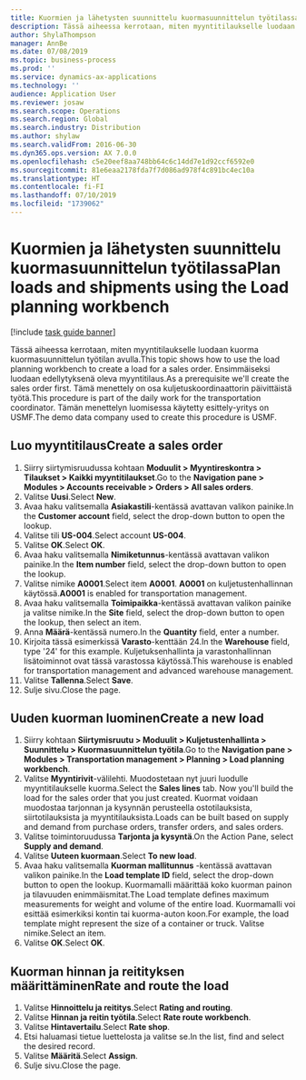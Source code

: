 ```yaml
---
title: Kuormien ja lähetysten suunnittelu kuormasuunnittelun työtilassa
description: Tässä aiheessa kerrotaan, miten myyntitilaukselle luodaan kuorma kuormasuunnittelun työtilan avulla.
author: ShylaThompson
manager: AnnBe
ms.date: 07/08/2019
ms.topic: business-process
ms.prod: ''
ms.service: dynamics-ax-applications
ms.technology: ''
audience: Application User
ms.reviewer: josaw
ms.search.scope: Operations
ms.search.region: Global
ms.search.industry: Distribution
ms.author: shylaw
ms.search.validFrom: 2016-06-30
ms.dyn365.ops.version: AX 7.0.0
ms.openlocfilehash: c5e20eef8aa748bb64c6c14dd7e1d92ccf6592e0
ms.sourcegitcommit: 81e6eaa2178fda7f7d086ad978f4c891bc4ec10a
ms.translationtype: HT
ms.contentlocale: fi-FI
ms.lasthandoff: 07/10/2019
ms.locfileid: "1739062"
---
```

# <a name="plan-loads-and-shipments-using-the-load-planning-workbench"></a><span data-ttu-id="ce750-103">Kuormien ja lähetysten suunnittelu kuormasuunnittelun työtilassa</span><span class="sxs-lookup"><span data-stu-id="ce750-103">Plan loads and shipments using the Load planning workbench</span></span>

[!include [task guide banner](../../includes/task-guide-banner.md)]

<span data-ttu-id="ce750-104">Tässä aiheessa kerrotaan, miten myyntitilaukselle luodaan kuorma kuormasuunnittelun työtilan avulla.</span><span class="sxs-lookup"><span data-stu-id="ce750-104">This topic shows how to use the load planning workbench to create a load for a sales order.</span></span> <span data-ttu-id="ce750-105">Ensimmäiseksi luodaan edellytyksenä oleva myyntitilaus.</span><span class="sxs-lookup"><span data-stu-id="ce750-105">As a prerequisite we'll create the sales order first.</span></span> <span data-ttu-id="ce750-106">Tämä menettely on osa kuljetuskoordinaattorin päivittäistä työtä.</span><span class="sxs-lookup"><span data-stu-id="ce750-106">This procedure is part of the daily work for the transportation coordinator.</span></span> <span data-ttu-id="ce750-107">Tämän menettelyn luomisessa käytetty esittely-yritys on USMF.</span><span class="sxs-lookup"><span data-stu-id="ce750-107">The demo data company used to create this procedure is USMF.</span></span>


## <a name="create-a-sales-order"></a><span data-ttu-id="ce750-108">Luo myyntitilaus</span><span class="sxs-lookup"><span data-stu-id="ce750-108">Create a sales order</span></span>
1. <span data-ttu-id="ce750-109">Siirry siirtymisruudussa kohtaan **Moduulit > Myyntireskontra > Tilaukset > Kaikki myyntitilaukset**.</span><span class="sxs-lookup"><span data-stu-id="ce750-109">Go to the **Navigation pane > Modules > Accounts receivable > Orders > All sales orders**.</span></span>
2. <span data-ttu-id="ce750-110">Valitse **Uusi**.</span><span class="sxs-lookup"><span data-stu-id="ce750-110">Select **New**.</span></span>
3. <span data-ttu-id="ce750-111">Avaa haku valitsemalla **Asiakastili**-kentässä avattavan valikon painike.</span><span class="sxs-lookup"><span data-stu-id="ce750-111">In the **Customer account** field, select the drop-down button to open the lookup.</span></span>
4. <span data-ttu-id="ce750-112">Valitse tili **US-004**.</span><span class="sxs-lookup"><span data-stu-id="ce750-112">Select account **US-004**.</span></span>
5. <span data-ttu-id="ce750-113">Valitse **OK**.</span><span class="sxs-lookup"><span data-stu-id="ce750-113">Select **OK**.</span></span>
6. <span data-ttu-id="ce750-114">Avaa haku valitsemalla **Nimiketunnus**-kentässä avattavan valikon painike.</span><span class="sxs-lookup"><span data-stu-id="ce750-114">In the **Item number** field, select the drop-down button to open the lookup.</span></span>
7. <span data-ttu-id="ce750-115">Valitse nimike **A0001**.</span><span class="sxs-lookup"><span data-stu-id="ce750-115">Select item **A0001**.</span></span> <span data-ttu-id="ce750-116">**A0001** on kuljetustenhallinnan käytössä.</span><span class="sxs-lookup"><span data-stu-id="ce750-116">**A0001** is enabled for transportation management.</span></span>  
8. <span data-ttu-id="ce750-117">Avaa haku valitsemalla **Toimipaikka**-kentässä avattavan valikon painike ja valitse nimike.</span><span class="sxs-lookup"><span data-stu-id="ce750-117">In the **Site** field, select the drop-down button to open the lookup, then select an item.</span></span>
9. <span data-ttu-id="ce750-118">Anna **Määrä**-kentässä numero.</span><span class="sxs-lookup"><span data-stu-id="ce750-118">In the **Quantity** field, enter a number.</span></span>
10. <span data-ttu-id="ce750-119">Kirjoita tässä esimerkissä **Varasto**-kenttään 24.</span><span class="sxs-lookup"><span data-stu-id="ce750-119">In the **Warehouse** field, type '24' for this example.</span></span> <span data-ttu-id="ce750-120">Kuljetuksenhallinta ja varastonhallinnan lisätoiminnot ovat tässä varastossa käytössä.</span><span class="sxs-lookup"><span data-stu-id="ce750-120">This warehouse is enabled for transportation management and advanced warehouse management.</span></span>  
11. <span data-ttu-id="ce750-121">Valitse **Tallenna**.</span><span class="sxs-lookup"><span data-stu-id="ce750-121">Select **Save**.</span></span>
12. <span data-ttu-id="ce750-122">Sulje sivu.</span><span class="sxs-lookup"><span data-stu-id="ce750-122">Close the page.</span></span>

## <a name="create-a-new-load"></a><span data-ttu-id="ce750-123">Uuden kuorman luominen</span><span class="sxs-lookup"><span data-stu-id="ce750-123">Create a new load</span></span>
1. <span data-ttu-id="ce750-124">Siirry kohtaan **Siirtymisruutu > Moduulit > Kuljetustenhallinta > Suunnittelu > Kuormasuunnittelun työtila**.</span><span class="sxs-lookup"><span data-stu-id="ce750-124">Go to the **Navigation pane > Modules > Transportation management > Planning > Load planning workbench**.</span></span>
2. <span data-ttu-id="ce750-125">Valitse **Myyntirivit**-välilehti. Muodostetaan nyt juuri luodulle myyntitilaukselle kuorma.</span><span class="sxs-lookup"><span data-stu-id="ce750-125">Select the **Sales lines** tab. Now you'll build the load for the sales order that you just created.</span></span> <span data-ttu-id="ce750-126">Kuormat voidaan muodostaa tarjonnan ja kysynnän perusteella ostotilauksista, siirtotilauksista ja myyntitilauksista.</span><span class="sxs-lookup"><span data-stu-id="ce750-126">Loads can be built based on supply and demand from purchase orders, transfer orders, and sales orders.</span></span>  
3. <span data-ttu-id="ce750-127">Valitse toimintoruudussa **Tarjonta ja kysyntä**.</span><span class="sxs-lookup"><span data-stu-id="ce750-127">On the Action Pane, select **Supply and demand**.</span></span>
4. <span data-ttu-id="ce750-128">Valitse **Uuteen kuormaan**.</span><span class="sxs-lookup"><span data-stu-id="ce750-128">Select **To new load**.</span></span>
5. <span data-ttu-id="ce750-129">Avaa haku valitsemalla **Kuorman mallitunnus** -kentässä avattavan valikon painike.</span><span class="sxs-lookup"><span data-stu-id="ce750-129">In the **Load template ID** field, select the drop-down button to open the lookup.</span></span> <span data-ttu-id="ce750-130">Kuormamalli määrittää koko kuorman painon ja tilavuuden enimmäismitat.</span><span class="sxs-lookup"><span data-stu-id="ce750-130">The Load template defines maximum measurements for weight and volume of the entire load.</span></span> <span data-ttu-id="ce750-131">Kuormamalli voi esittää esimerkiksi kontin tai kuorma-auton koon.</span><span class="sxs-lookup"><span data-stu-id="ce750-131">For example, the load template might represent the size of a container or truck.</span></span> <span data-ttu-id="ce750-132">Valitse nimike.</span><span class="sxs-lookup"><span data-stu-id="ce750-132">Select an item.</span></span>
6. <span data-ttu-id="ce750-133">Valitse **OK**.</span><span class="sxs-lookup"><span data-stu-id="ce750-133">Select **OK**.</span></span>

## <a name="rate-and-route-the-load"></a><span data-ttu-id="ce750-134">Kuorman hinnan ja reitityksen määrittäminen</span><span class="sxs-lookup"><span data-stu-id="ce750-134">Rate and route the load</span></span>
1. <span data-ttu-id="ce750-135">Valitse **Hinnoittelu ja reititys**.</span><span class="sxs-lookup"><span data-stu-id="ce750-135">Select **Rating and routing**.</span></span>
2. <span data-ttu-id="ce750-136">Valitse **Hinnan ja reitin työtila**.</span><span class="sxs-lookup"><span data-stu-id="ce750-136">Select **Rate route workbench**.</span></span>
3. <span data-ttu-id="ce750-137">Valitse **Hintavertailu**.</span><span class="sxs-lookup"><span data-stu-id="ce750-137">Select **Rate shop**.</span></span>
4. <span data-ttu-id="ce750-138">Etsi haluamasi tietue luettelosta ja valitse se.</span><span class="sxs-lookup"><span data-stu-id="ce750-138">In the list, find and select the desired record.</span></span>
5. <span data-ttu-id="ce750-139">Valitse **Määritä**.</span><span class="sxs-lookup"><span data-stu-id="ce750-139">Select **Assign**.</span></span>
6. <span data-ttu-id="ce750-140">Sulje sivu.</span><span class="sxs-lookup"><span data-stu-id="ce750-140">Close the page.</span></span>

